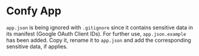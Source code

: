 # Confy App

`app.json` is being ignored with `.gitignore` since it contains sensitive data in its manifest (Google OAuth Client IDs).
For further use, `app.json.example` has been added. Copy it, rename it to `app.json` and add the corresponding sensitive data, if applies.
